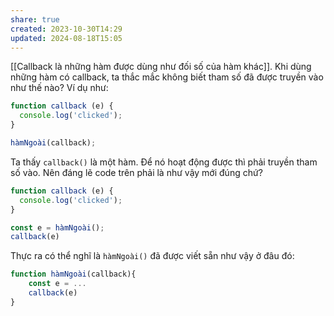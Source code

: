 ```yaml
---
share: true
created: 2023-10-30T14:29
updated: 2024-08-18T15:05
---
```

[[Callback là những hàm được dùng như đối số của hàm khác]]. Khi dùng những hàm có callback, ta thắc mắc không biết tham số đã được truyền vào như thế nào? Ví dụ như:
```js
function callback (e) {
  console.log('clicked');
}

hàmNgoài(callback);
```

Ta thấy `callback()` là một hàm. Để nó hoạt động được thì phải truyền tham số vào. Nên đáng lẽ code trên phải là như vậy mới đúng chứ?

```js
function callback (e) {
  console.log('clicked');
}

const e = hàmNgoài();
callback(e)
```

Thực ra có thể nghĩ là `hàmNgoài()` đã được viết sẵn như vậy ở đâu đó:
```js
function hàmNgoài(callback){
	const e = ...
	callback(e)
} 
```